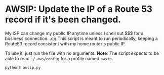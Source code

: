 # AWSIP: Update the IP of a Route 53 record if it's been changed.

My ISP can change my public IP anytime unless I shell out $$$ for a business connection...qq
This script is meant to run periodically, keeping a Route53 record consistent with my home router's public IP.

To use it, just run the file with no arguments.
**Note**: The script expects to be able to read `~/.aws/config` for a profile named `awsip`.

```
python3 awsip.py
```